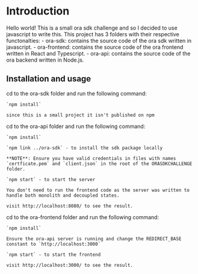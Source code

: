 # Introduction

Hello world!
This is a small ora sdk challenge and so I decided to use javascript to write this.
This project has 3 folders with their respective functonalties:
    - ora-sdk: contains the source code of the ora sdk written in javascript.
    - ora-frontend: contains the source code of the ora frontend written in React and Typescript.
    - ora-api: contains the source code of the ora backend written in Node.js.

## Installation and usage

cd to the ora-sdk folder and run the following command:

    `npm install`
    
    since this is a small project it isn't published on npm

cd  to the ora-api folder and run the following command:
    
    `npm install`
    
    `npm link ../ora-sdk` - to install the sdk package locally

    **NOTE**: Ensure you have valid credentials in files with names `certficate.pem` and `client.json` in the root of the ORASDKCHALLENGE folder.

    `npm start` - to start the server

    You don't need to run the frontend code as the server was written to handle both monolith and decoupled states.

    visit http://localhost:8080/ to see the result.

cd to the ora-frontend folder and run the following command:
    
    `npm install`
    
    Ensure the ora-api server is running and change the REDIRECT_BASE constant to `http://localhost:3000`
    
    `npm start` - to start the frontend
    
    visit http://localhost:3000/ to see the result.